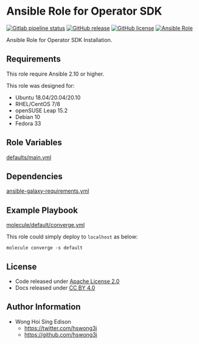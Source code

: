 # Ansible Role for Operator SDK

[![Gitlab pipeline status](https://img.shields.io/gitlab/pipeline/alvistack/ansible-role-operator_sdk/master)](https://gitlab.com/alvistack/ansible-role-operator_sdk/-/pipelines)
[![GitHub release](https://img.shields.io/github/release/alvistack/ansible-role-operator_sdk.svg)](https://github.com/alvistack/ansible-role-operator_sdk/releases)
[![GitHub license](https://img.shields.io/github/license/alvistack/ansible-role-operator_sdk.svg)](https://github.com/alvistack/ansible-role-operator_sdk/blob/master/LICENSE)
[![Ansible Role](https://img.shields.io/badge/galaxy-alvistack.operator_sdk-blue.svg)](https://galaxy.ansible.com/alvistack/operator_sdk)

Ansible Role for Operator SDK Installation.

## Requirements

This role require Ansible 2.10 or higher.

This role was designed for:

  - Ubuntu 18.04/20.04/20.10
  - RHEL/CentOS 7/8
  - openSUSE Leap 15.2
  - Debian 10
  - Fedora 33

## Role Variables

[defaults/main.yml](defaults/main.yml)

## Dependencies

[ansible-galaxy-requirements.yml](ansible-galaxy-requirements.yml)

## Example Playbook

[molecule/default/converge.yml](molecule/default/converge.yml)

This role could simply deploy to `localhost` as below:

    molecule converge -s default

## License

  - Code released under [Apache License 2.0](LICENSE)
  - Docs released under [CC BY 4.0](http://creativecommons.org/licenses/by/4.0/)

## Author Information

  - Wong Hoi Sing Edison
      - <https://twitter.com/hswong3i>
      - <https://github.com/hswong3i>

